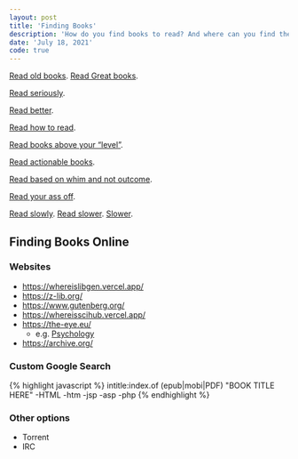 ```yaml
---
layout: post
title: 'Finding Books'
description: 'How do you find books to read? And where can you find them online?'
date: 'July 18, 2021'
code: true
---
```


[Read old books](https://austinkleon.com/2019/12/11/read-old-books/). [Read Great books](https://en.wikipedia.org/wiki/Great_books).

[Read seriously](https://lukasmurdock.com/24aday/).

[Read better](https://fs.blog/reading/).

[Read how to read](https://pne.people.si.umich.edu/PDF/howtoread.pdf).

[Read books above your “level”](https://ryanholiday.net/read-to-lead-how-to-digest-books-above-your-level/).

[Read actionable books](https://commoncog.com/blog/every-actionable-book/).

[Read based on whim and not outcome](https://thomasjbevan.substack.com/p/on-being-an-autodidact).

[Read your ass off](https://every.to/ask-jerry/follow-your-curiosity-read-your-ass-19226584).


[Read slowly](https://nabeelqu.co/understanding). [Read slower](https://betterhumans.pub/slow-reading-is-the-new-deep-learning-452f179c0289). [Slower](https://buditanrim.co/2021/slow-thinker/).

## Finding Books Online

### Websites
- https://whereislibgen.vercel.app/
- https://z-lib.org/
- https://www.gutenberg.org/
- https://whereisscihub.vercel.app/
- https://the-eye.eu/
    - e.g. [Psychology](https://the-eye.eu/public/WorldTracker.org/Psychology/)
- https://archive.org/

### Custom Google Search

{% highlight javascript %}
intitle:index.of (epub|mobi|PDF) "BOOK TITLE HERE" -HTML -htm -jsp -asp -php
{% endhighlight %}

### Other options
- Torrent
- IRC